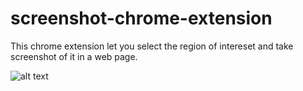 # screenshot-chrome-extension
This chrome extension let you select the region of intereset and take screenshot of it in a web page.

![alt text](http://url/to/https://github.com/A7-4real/screenshot-chrome-extension/blob/main/resources/screenshot-search-btn-embed.JPG)

